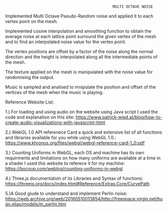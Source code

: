 													MULTI OCTAVE NOISE

Implemented Multi Octave Pseudo-Random noise and applied it to each vertex point on the mesh.

Implemented cosine interpolation and smoothing function to obtain the average noise at each lattice point surround the given vertex of the mesh and to find an interpolated noise value for the vertex point.

The vertex positions are offset by a factor of the noise along the normal direction and the height is interpolated along all the intermediate points of the mesh.

The texture applied on the mesh is manipulated with the noise value for randomising the output.

Music is sampled and analised to mnipulate the position and offset of the vertices of the mesh when the music is playing.



Reference Website List:

1.) For loading and using audio on the website using Java script I used the code and explanation on this site:
https://www.patrick-wied.at/blog/how-to-create-audio-visualizations-with-javascript-html

2.) WebGL 1.0 API referenece Card a quick and extensive list of all functions and libraries available for you while using WebGL 1.0.:
https://www.khronos.org/files/webgl/webgl-reference-card-1_0.pdf

3.) Counting Uniforms in WebGL, each OS and machine has its own requirments and limitations on how many uniforms are available at a time in a shader I used this website to referece it for my machine:
https://bocoup.com/weblog/counting-uniforms-in-webgl

4.) Three.js documentation of its Libraries and Syntax of functions:
https://threejs.org/docs/index.html#Reference/Extras.Core/CurvePath

5.)A Good giude to understand and implement Perlin noise:
https://web.archive.org/web/20160510013854/http://freespace.virgin.net/hugo.elias/models/m_perlin.htm
